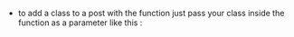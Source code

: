 -   to add a class to a post with the function <?php post_class(); ?> just pass your class inside the function as a parameter like this :  <?php post_class('special'); ?> 

